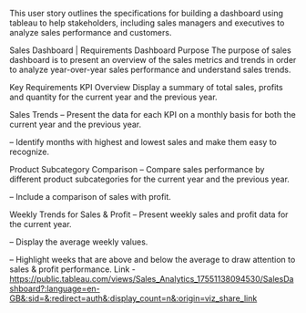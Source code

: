 This user story outlines the specifications for building a dashboard using tableau to help stakeholders, including sales managers and executives to analyze sales performance and customers. 

Sales Dashboard | Requirements
Dashboard Purpose
The purpose of sales dashboard is to present an overview of the sales metrics and trends in order to analyze year-over-year sales performance and understand sales trends.

Key Requirements
KPI Overview
Display a summary of total sales, profits and quantity for the current year and the previous year.

Sales Trends
 – Present the data for each KPI on a monthly basis for both the current year and the previous year.

 – Identify months with highest and lowest sales and make them easy to recognize.

Product Subcategory Comparison
 – Compare sales performance by different product subcategories for the current year and the previous year.

 – Include a comparison of sales with profit.

Weekly Trends for Sales & Profit
 – Present weekly sales and profit data for the current year.

 – Display the average weekly values.

 – Highlight weeks that are above and below the average to draw attention to sales & profit performance.
 Link - https://public.tableau.com/views/Sales_Analytics_17551138094530/SalesDashboard?:language=en-GB&:sid=&:redirect=auth&:display_count=n&:origin=viz_share_link
